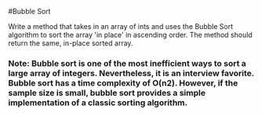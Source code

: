 #Bubble Sort

Write a method that takes in an array of ints and uses the Bubble Sort algorithm to sort the array 'in place' in ascending order. The method should return the same, in-place sorted array.

### Note: Bubble sort is one of the most inefficient ways to sort a large array of integers. Nevertheless, it is an interview favorite. Bubble sort has a time complexity of O(n2). However, if the sample size is small, bubble sort provides a simple implementation of a classic sorting algorithm.



